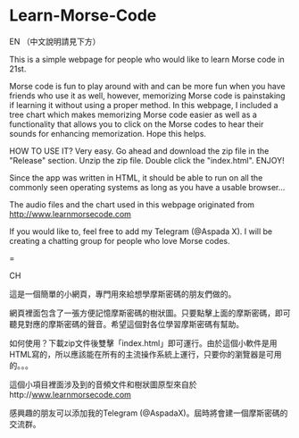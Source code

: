 # Learn-Morse-Code
EN （中文說明請見下方）

This is a simple webpage for people who would like to learn Morse code in 21st.

Morse code is fun to play around with and can be more fun when you have friends who use it as well, however, memorizing Morse code is painstaking if learning it without using a proper method. In this webpage, I included a tree chart which makes memorizing Morse code easier as well as a functionality that allows you to click on the Morse codes to hear their sounds for enhancing memorization. Hope this helps.

HOW TO USE IT?
Very easy. 
Go ahead and download the zip file in the "Release" section. 
Unzip the zip file. 
Double click the "index.html".
ENJOY!

Since the app was written in HTML, it should be able to run on all the commonly seen operating systems as long as you have a usable browser... 

The audio files and the chart used in this webpage originated from http://www.learnmorsecode.com

If you would like to, feel free to add my Telegram (@Aspada X). I will be creating a chatting group for people who love Morse codes.

=

CH

這是一個簡單的小網頁，專門用來給想學摩斯密碼的朋友們做的。

網頁裡面包含了一張方便記憶摩斯密碼的樹狀圖。只要點擊上面的摩斯密碼，即可聽見對應的摩斯密碼的聲音。希望這個對各位學習摩斯密碼有幫助。

如何使用？下載zip文件後雙擊「index.html」即可運行。由於這個小軟件是用HTML寫的，所以應該能在所有的主流操作系統上運行，只要你的瀏覽器是可用的。。。

這個小項目裡面涉及到的音頻文件和樹狀圖原型來自於http://www.learnmorsecode.com

感興趣的朋友可以添加我的Telegram (@AspadaX)。屆時將會建一個摩斯密碼的交流群。
